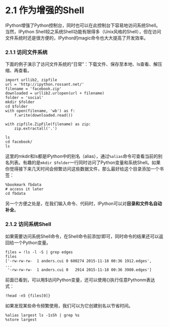 # 2.1 作为增强的Shell

IPython增强了Python控制台，同时也可以在此控制台下容易地访问系统Shell。当然，IPython Shell较之系统Shell功能有限得多（Unix风格的Shell），但在访问文件系统时还是很方便的，IPython的magic命令也大大提高了开发效率。

### 2.1.1 访问文件系统

下面的例子演示了访问文件系统的“日常”：下载文件、保存至本地、ls查看、解压缩、再查看。

```
import urllib2, zipfile
url = 'http://ipython.rossant.net/'
filename = 'facebook.zip'
downloaded = urllib2.urlopen(url + filename)
folder = 'social'
mkdir $folder
cd $folder
with open(filename, 'wb') as f:
    f.write(downloaded.read())

with zipfile.ZipFile(filename) as zip:
    zip.extractall('.')

ls
cd facebook/
ls
```

这里的mkdir和ls都是IPython中的别名（alias），通过```%alias```命令可查看当前的别名列表。有趣的是```mkdir $folder```一行同时访问了Python变量和系统Shell。如果你觉得接下来几天时间会频繁访问这些数据文件，那么最好给这个目录添加一个书签：

```
%bookmark fbdata
# access it later
cd fbdata
```

另一个方便之处是，在我们输入命令、代码时，IPython可以对**目录和文件名自动补全**。

### 2.1.2 访问系统Shell

如果需要访问系统Shell命令，在Shell命令前添加!即可，同时命令的结果还可以返回给一个Python变量。

```
files = !ls -l -S | grep edges
files
['-rw-rw-rw-  1 anders.cui 0 600274 2015-11-18 00:36 1912.edges',
...
 '-rw-rw-rw-  1 anders.cui 0   2914 2015-11-18 00:36 3980.edges']
```

前面已看到，可以用$访问Python变量，还可以使用{}执行任意Pythonm表达式：

```
!head -n5 {files[0]}
```

如果发现某些命令频繁使用，我们可以为它创建别名以节省时间。

```
%alias largest ls -1sSh | grep %s
%store largest
```
